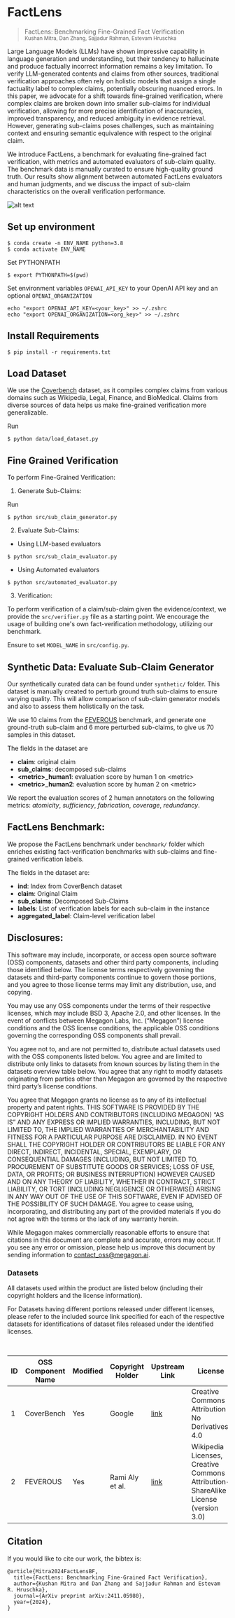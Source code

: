 # **FactLens**

> FactLens: Benchmarking Fine-Grained Fact Verification <br/>
> <small>Kushan Mitra, Dan Zhang, Sajjadur Rahman, Estevam Hruschka</small>


Large Language Models (LLMs) have shown impressive capability in language generation and understanding, but their tendency to hallucinate and produce factually incorrect information remains a key limitation. To verify LLM-generated contents and claims from other sources, traditional verification approaches often rely on holistic models that assign a single factuality label to complex claims, potentially obscuring nuanced errors. In this paper, we advocate for a shift towards fine-grained verification, where complex claims are broken down into smaller sub-claims for individual verification, allowing for more precise identification of inaccuracies, improved transparency, and reduced ambiguity in evidence retrieval. However, generating sub-claims poses challenges, such as maintaining context and ensuring semantic equivalence with respect to the original claim.

We introduce FactLens, a benchmark for evaluating fine-grained fact verification, with metrics and automated evaluators of sub-claim quality. The benchmark data is manually curated to ensure high-quality ground truth. Our results show alignment between automated FactLens evaluators and human judgments, and we discuss the impact of sub-claim characteristics on the  overall verification performance.

![alt text](img/FactLens_diagram.png "MAPFact System")

## Set up environment

```
$ conda create -n ENV_NAME python=3.8
$ conda activate ENV_NAME
```

Set PYTHONPATH
```
$ export PYTHONPATH=$(pwd)
```

Set environment variables `OPENAI_API_KEY` to your OpenAI API key and an optional `OPENAI_ORGANIZATION`

```
echo "export OPENAI_API_KEY=<your_key>" >> ~/.zshrc
echo "export OPENAI_ORGANIZATION=<org_key>" >> ~/.zshrc
```

## Install Requirements

```
$ pip install -r requirements.txt
```

## Load Dataset

We use the [Coverbench](https://huggingface.co/datasets/google/coverbench) dataset, as it compiles complex claims from various domains such as Wikipedia, Legal, Finance, and BioMedical. Claims from diverse sources of data helps us make fine-grained verification more generalizable. 

Run
```
$ python data/load_dataset.py
```

## Fine Grained Verification

To perform Fine-Grained Verification:

1. Generate Sub-Claims:

Run
```
$ python src/sub_claim_generator.py
```

2. Evaluate Sub-Claims:
-  Using LLM-based evaluators

```
$ python src/sub_claim_evaluator.py
```

- Using Automated evaluators
```
$ python src/automated_evaluator.py
```

3. Verification:

To perform verification of a claim/sub-claim given the evidence/context, we provide the `src/verifier.py` file as a starting point. We encourage the usage of building one's own fact-verification methodology, utilizing our benchmark.

Ensure to set `MODEL_NAME` in `src/config.py`. 



## Synthetic Data: Evaluate Sub-Claim Generator

Our synthetically curated data can be found under `synthetic/` folder. This dataset is manually created to perturb ground truth sub-claims to ensure varying quality. This will allow comparison of sub-claim generator models and also to assess them holistically on the task. 

We use 10 claims from the [FEVEROUS](https://fever.ai/dataset/feverous.html) benchmark, and generate one ground-truth sub-claim and 6 more perturbed sub-claims, to give us 70 samples in this dataset. 

The fields in the dataset are
- **claim**: original claim
- **sub_claims**: decomposed sub-claims
- **<metric\>_human1**: evaluation score by human 1 on <metric\>
- **<metric\>_human2**: evaluation score by human 2 on <metric\>

We report the evaluation scores of 2 human annotators on the following metrics: _atomicity_, _sufficiency_, _fabrication_, _coverage_, _redundancy_.


## FactLens Benchmark:

We propose the FactLens benchmark under `benchmark/` folder which enriches existing fact-verification benchmarks with sub-claims and fine-grained verification labels. 

The fields in the dataset are:
- **ind**: Index from CoverBench dataset
- **claim**: Original Claim
- **sub_claims**: Decomposed Sub-Claims
- **labels**: List of verification labels for each sub-claim in the instance
- **aggregated_label**: Claim-level verification label

## Disclosures:

This software may include, incorporate, or access open source software (OSS) components, datasets and other third party components, including those identified below. The license terms respectively governing the datasets and third-party components continue to govern those portions, and you agree to those license terms may limit any distribution, use, and copying. 

You may use any OSS components under the terms of their respective licenses, which may include BSD 3, Apache 2.0, and other licenses. In the event of conflicts between Megagon Labs, Inc. (“Megagon”) license conditions and the OSS license conditions, the applicable OSS conditions governing the corresponding OSS components shall prevail. 

You agree not to, and are not permitted to, distribute actual datasets used with the OSS components listed below. You agree and are limited to distribute only links to datasets from known sources by listing them in the datasets overview table below. You agree that any right to modify datasets originating from parties other than Megagon are governed by the respective third party’s license conditions. 

You agree that Megagon grants no license as to any of its intellectual property and patent rights.  THIS SOFTWARE IS PROVIDED BY THE COPYRIGHT HOLDERS AND CONTRIBUTORS (INCLUDING MEGAGON) “AS IS” AND ANY EXPRESS OR IMPLIED WARRANTIES, INCLUDING, BUT NOT LIMITED TO, THE IMPLIED WARRANTIES OF MERCHANTABILITY AND FITNESS FOR A PARTICULAR PURPOSE ARE DISCLAIMED. IN NO EVENT SHALL THE COPYRIGHT HOLDER OR CONTRIBUTORS BE LIABLE FOR ANY DIRECT, INDIRECT, INCIDENTAL, SPECIAL, EXEMPLARY, OR CONSEQUENTIAL DAMAGES (INCLUDING, BUT NOT LIMITED TO, PROCUREMENT OF SUBSTITUTE GOODS OR SERVICES; LOSS OF USE, DATA, OR PROFITS; OR BUSINESS INTERRUPTION) HOWEVER CAUSED AND ON ANY THEORY OF LIABILITY, WHETHER IN CONTRACT, STRICT LIABILITY, OR TORT (INCLUDING NEGLIGENCE OR OTHERWISE) ARISING IN ANY WAY OUT OF THE USE OF THIS SOFTWARE, EVEN IF ADVISED OF THE POSSIBILITY OF SUCH DAMAGE. You agree to cease using, incorporating, and distributing any part of the provided materials if you do not agree with the terms or the lack of any warranty herein.

While Megagon makes commercially reasonable efforts to ensure that citations in this document are complete and accurate, errors may occur. If you see any error or omission, please help us improve this document by sending information to contact_oss@megagon.ai.

### Datasets

All datasets used within the product are listed below (including their copyright holders and the license information).

For Datasets having different portions released under different licenses, please refer to the included source link specified for each of the respective datasets for identifications of dataset files released under the identified licenses.

</br>


| ID  | OSS Component Name | Modified | Copyright Holder | Upstream Link | License  |
|-----|----------------------------------|----------|------------------|-----------------------------------------------------------------------------------------------------------|--------------------|
| 1 | CoverBench | Yes | Google | [link](https://huggingface.co/datasets/google/coverbench) | Creative Commons Attribution No Derivatives 4.0 |
| 2 | FEVEROUS | Yes | Rami Aly et al. | [link](https://fever.ai/dataset/feverous.html) | Wikipedia Licenses, Creative Commons Attribution-ShareAlike License (version 3.0) |

## Citation 

If you would like to cite our work, the bibtex is:
```
@article{Mitra2024FactLensBF,
  title={FactLens: Benchmarking Fine-Grained Fact Verification},
  author={Kushan Mitra and Dan Zhang and Sajjadur Rahman and Estevam R. Hruschka},
  journal={ArXiv preprint arXiv:2411.05980},
  year={2024},
}
```